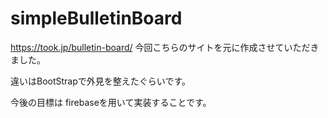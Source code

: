 # simpleBulletinBoard

https://took.jp/bulletin-board/
今回こちらのサイトを元に作成させていただきました。

違いはBootStrapで外見を整えたぐらいです。

今後の目標は
firebaseを用いて実装することです。
